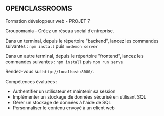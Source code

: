 ## OPENCLASSROOMS
Formation développeur web - PROJET 7

Groupomania - Créez un réseau social d’entreprise.

Dans un terminal, depuis le répertoire "backend", lancez les commandes suivantes : `npm install` puis `nodemon server`

Dans un autre terminal, depuis le répertoire "frontend", lancez les commandes suivantes : `npm install` puis `npm run serve`

Rendez-vous sur `http://localhost:8080/`.

Compétences évaluées :
 - Authentifier un utilisateur et maintenir sa session
 - Implémenter un stockage de données sécurisé en utilisant SQL
 - Gérer un stockage de données à l'aide de SQL
 - Personnaliser le contenu envoyé à un client web